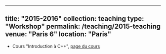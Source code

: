 ---
title: "2015-2016"
collection: teaching
type: "Workshop"
permalink: /teaching/2015-teaching
venue: "Paris 6"
location: "Paris"
--

- Cours "Introduction à C++", [page du cours](http://www.normalesup.org/~dsimon/enseignement/cplusplus/)
